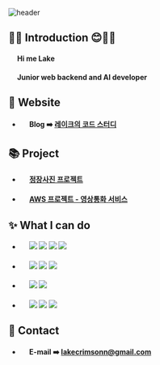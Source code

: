 <!--
**hongsh-dev/hongsh-dev** is a ✨ _special_ ✨ repository because its `README.md` (this file) appears on your GitHub profile.

Here are some ideas to get you started:

- 🔭 I’m currently working on ...
- 🌱 I’m currently learning ...
- 👯 I’m looking to collaborate on ...
- 🤔 I’m looking for help with ...
- 💬 Ask me about ...
- 📫 How to reach me: ...
- 😄 Pronouns: ...
- ⚡ Fun fact: ...
-->
![header](https://capsule-render.vercel.app/api?type=cylinder&color=gradient&height=150&width=400&section=header&text=This%20is%20Lake's%20Github%20&fontSize=50&fontColor=FFFFFF)

## 🖐🏼 Introduction 😊🖐🏼
 
#### &emsp; Hi me Lake<br>
<!-- #### &emsp; I'm looking for a job as an Developer! -->
#### &emsp; Junior web backend and AI developer

## 🔗 Website
- #### &emsp; **Blog** ➡️ [레이크의 코드 스터디](https://lake-crimsonn.github.io/)

## 📚 Project
- #### &emsp; <a href="https://github.com/lake-crimsonn/suit-projectAWS">정장사진 프로젝트</a>
- #### &emsp; <a href="https://docs.google.com/presentation/d/1QVKnqUGQCYZgd3gVvhqEFU8TMOxIWrgw/edit?usp=sharing&ouid=104764283750003171523&rtpof=true&sd=true">AWS 프로젝트 - 영상통화 서비스</a>

## ✨ What I can do
- #### &emsp; <img src="https://img.shields.io/badge/python-3776AB?style=for-the-badge&logo=python&logoColor=white"> <img src="https://img.shields.io/badge/javascript-F7DF1E?style=for-the-badge&logo=javascript&logoColor=black"> <img src="https://img.shields.io/badge/react-61DAFB?style=for-the-badge&logo=react&logoColor=black"> <img src="https://img.shields.io/badge/sql-003B57?style=for-the-badge&logo=sql&logoColor=white"> 
- #### &emsp;  <img src="https://img.shields.io/badge/flask-%23000.svg?style=for-the-badge&logo=flask&logoColor=white"> <img src="https://img.shields.io/badge/FastAPI-005571?style=for-the-badge&logo=fastapi"> <img src="https://img.shields.io/badge/express-32CD32?style=for-the-badge&logo=express&logoColor=white">
- #### &emsp; <img src="https://img.shields.io/badge/mariaDB-003545?style=for-the-badge&logo=mariaDB&logoColor=white"> <img src="https://img.shields.io/badge/mongoDB-47A248?style=for-the-badge&logo=MongoDB&logoColor=white"> 
- #### &emsp; <img src="https://img.shields.io/badge/Amazon AWS-232F3E?style=flat-square&logo=amazonaws&logoColor=white"/> <img src="https://img.shields.io/badge/Linux-FCC624?style=flat-square&logo=linux&logoColor=black"/> <img src="https://img.shields.io/badge/Docker-2496ED?style=flat-square&logo=Docker&logoColor=white"/>

## 📧 Contact

- #### &emsp; E-mail ➡️ lakecrimsonn@gmail.com

